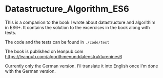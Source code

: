 # Datastructure_Algorithm_ES6
This is a companion to the book I wrote about datastructure and algorithim in ES6+. It contains the solution to the excercises in the book along with tests.

The code and the tests can be found in `./code/test`

The book is published on leanpub.com https://leanpub.com/algorithmenunddatenstrukturenines6

Currently only the German version. I'll translate it into English once I'm done with the German version.
